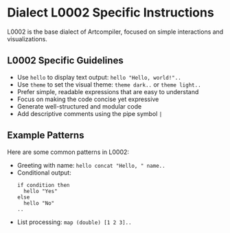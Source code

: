 # Dialect L0002 Specific Instructions

L0002 is the base dialect of Artcompiler, focused on simple interactions and visualizations.

## L0002 Specific Guidelines

- Use `hello` to display text output: `hello "Hello, world!"..`
- Use `theme` to set the visual theme: `theme dark..` or `theme light..`
- Prefer simple, readable expressions that are easy to understand
- Focus on making the code concise yet expressive
- Generate well-structured and modular code
- Add descriptive comments using the pipe symbol `|`

## Example Patterns

Here are some common patterns in L0002:

- Greeting with name: `hello concat "Hello, " name..`
- Conditional output:
  ```
  if condition then 
    hello "Yes" 
  else 
    hello "No"
  ..
  ```
- List processing: `map (double) [1 2 3]..`